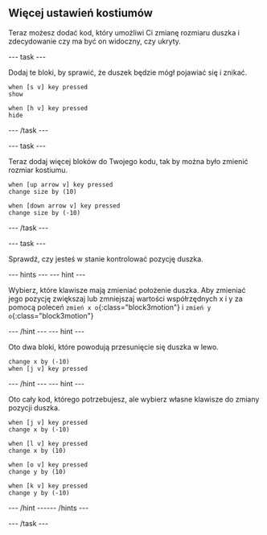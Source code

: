 ## Więcej ustawień kostiumów

Teraz możesz dodać kod, który umożliwi Ci zmianę rozmiaru duszka i zdecydowanie czy ma być on widoczny, czy ukryty.

--- task ---

Dodaj te bloki, by sprawić, że duszek będzie mógł pojawiać się i znikać.

```blocks3
when [s v] key pressed
show

when [h v] key pressed
hide
```

--- /task ---

--- task ---

Teraz dodaj więcej bloków do Twojego kodu, tak by można było zmienić rozmiar kostiumu.

```blocks3
when [up arrow v] key pressed
change size by (10)

when [down arrow v] key pressed
change size by (-10)
```

--- /task ---

--- task ---

Sprawdź, czy jesteś w stanie kontrolować pozycję duszka.

--- hints ---
 --- hint ---

Wybierz, które klawisze mają zmieniać położenie duszka. Aby zmieniać jego pozycję zwiększaj lub zmniejszaj wartości współrzędnych x i y za pomocą poleceń `zmień x o`{:class="block3motion"} i `zmień y o`{:class="block3motion"}

--- /hint --- --- hint ---

Oto dwa bloki, które powodują przesunięcie się duszka w lewo.

```blocks3
change x by (-10)
when [j v] key pressed
```

--- /hint --- --- hint ---

Oto cały kod, którego potrzebujesz, ale wybierz własne klawisze do zmiany pozycji duszka.

```blocks3
when [j v] key pressed
change x by (-10)

when [l v] key pressed
change x by (10)

when [o v] key pressed
change y by (10)

when [k v] key pressed
change y by (-10)
```

--- /hint ------ /hints ---



--- /task ---


